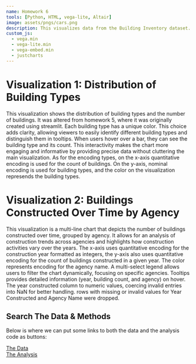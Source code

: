 ```yaml
---
name: Homework 6
tools: [Python, HTML, vega-lite, Altair]
image: assets/pngs/cars.png
description: This visualizes data from the Building Inventory dataset.
custom_js:
  - vega.min
  - vega-lite.min
  - vega-embed.min
  - justcharts
---
```



# Visualization 1: Distribution of Building Types


<vegachart schema-url="{{ site.baseurl }}/assets/json/jsonbuilding_inventory_distribution.json" style="width: 100%"></vegachart>

This visualization shows the distribution of building types and the number of buildings. It was altered from homework 5, where it was originally created using streamlit. Each building type has a unique color. This choice adds clarity, allowing viewers to easily identify different building types and distinguish them in tooltips. When users hover over a bar, they can see the building type and its count. This interactivity makes the chart more engaging and informative by providing precise data without cluttering the main visualization. As for the encoding types, on the x-axis quantitative encoding is used for the count of buildings. On the y-axis, nominal encoding is used for building types, and the color on the visualization represends the building types.

# Visualization 2: Buildings Constructed Over Time by Agency


<vegachart schema-url="{{ site.baseurl }}/assets/json/jsonbuilding_inventory.json" style="width: 100%"></vegachart>

This visualization is a multi-line chart that depicts the number of buildings constructed over time, grouped by agency. It allows for an analysis of construction trends across agencies and highlights how construction activities vary over the years. The x-axis uses quantitative encoding for the construction year formatted as integers, the y-axis also uses quantitative encoding for the count of buildings constructed in a given year. The color represents encoding for the agency name. A multi-select legend allows users to filter the chart dynamically, focusing on specific agencies. Tooltips provides detailed information (year, building count, and agency) on hover. The year constructed column to numeric values, coercing invalid entries into NaN for better handling. rows with missing or invalid values for Year Constructed and Agency Name were dropped. 
## Search The Data & Methods

Below is where we can put some links to both the data and the analysis code as buttons:


<!-- these are written in a combo of html and liquid --> 

<div class="left">
<a class="m-1 btn btn-outline-primary btn-2 " href="https://raw.githubusercontent.com/UIUC-iSchool-DataViz/is445_data/main/building_inventory.csv">
  The Data
</a>
</div>

<a class="m-1 btn btn-outline-primary btn-2 " href="https://github.com/esbeidagarcia/esbeidagarcia.github.io/blob/d53777b0a1aa83316f6d66065524e00649e79546/python_notebooks/homework6.ipynb">
  The Analysis
</a>
